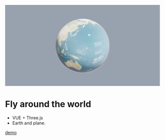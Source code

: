 [![Screenshot](./public/og-image.webp)]()

# Fly around the world

-   VUE + Three.js
-   Earth and plane.

[demo](https://happy-balloon.zeabur.app/)

